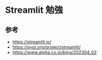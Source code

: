# Streamlit 勉強

## 参考
- https://streamlit.io/
- https://pypi.org/project/streamlit/
- https://www.alpha.co.jp/blog/202304_02
